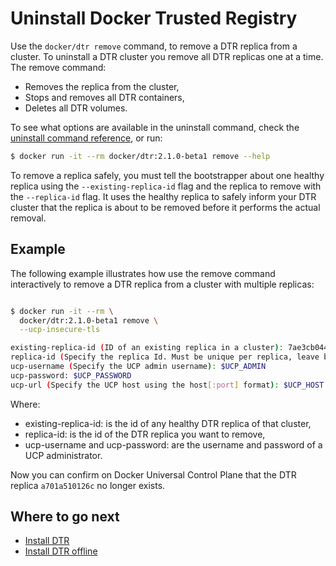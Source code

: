 <!--[metadata]>
+++
title = "Uninstall"
description = "Learn how to uninstall your Docker Trusted Registry installation."
keywords = ["docker, dtr, install, uninstall"]
[menu.main]
parent="dtr-menu-install"
identifier="dtr_uninstall"
weight=50
+++
<![end-metadata]-->

# Uninstall Docker Trusted Registry

Use the `docker/dtr remove` command, to remove a DTR replica from a cluster.
To uninstall a DTR cluster you remove all DTR replicas one at a time.
The remove command:

* Removes the replica from the cluster,
* Stops and removes all DTR containers,
* Deletes all DTR volumes.

To see what options are available in the uninstall command, check the
[uninstall command reference](../reference/remove.md), or run:

```bash
$ docker run -it --rm docker/dtr:2.1.0-beta1 remove --help
```

To remove a replica safely, you must tell the bootstrapper about one healthy replica
using the `--existing-replica-id` flag and the replica to remove with the
`--replica-id` flag. It uses the healthy replica to safely inform your DTR cluster
that the replica is about to be removed before it performs the actual removal.

## Example

The following example illustrates how use the remove command interactively to
remove a DTR replica from a cluster with multiple replicas:

```bash

$ docker run -it --rm \
  docker/dtr:2.1.0-beta1 remove \
  --ucp-insecure-tls

existing-replica-id (ID of an existing replica in a cluster): 7ae3cb044b70
replica-id (Specify the replica Id. Must be unique per replica, leave blank for random): a701a510126c
ucp-username (Specify the UCP admin username): $UCP_ADMIN
ucp-password: $UCP_PASSWORD
ucp-url (Specify the UCP host using the host[:port] format): $UCP_HOST
```

Where:

* existing-replica-id: is the id of any healthy DTR replica of that cluster,
* replica-id: is the id of the DTR replica you want to remove,
* ucp-username and ucp-password: are the username and password of a UCP administrator.


Now you can confirm on Docker Universal Control Plane that the DTR replica
`a701a510126c` no longer exists.


## Where to go next

* [Install DTR](index.md)
* [Install DTR offline](install-dtr-offline.md)
